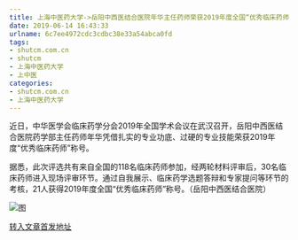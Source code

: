 ```yaml
---
title: 上海中医药大学->岳阳中西医结合医院年华主任药师荣获2019年度全国“优秀临床药师”称号 | shutcm.com.cn
date: 2019-06-14 16:43:33
urlname: 6c7ee4972cdc3cdbc38e33a54abca0fd
tags: 
- shutcm.com.cn
- shutcm
- 上海中医药大学
- 上中医
categories:
- shutcm.com.cn
- 上海中医药大学
---
```



近日，中华医学会临床药学分会2019年全国学术会议在武汉召开，岳阳中西医结合医院药学部主任药师年华凭借扎实的专业功底、过硬的专业技能荣获2019年度“优秀临床药师”称号。

据悉，此次评选共有来自全国的118名临床药师参加，经两轮材料评审后，30名临床药师进入现场评审环节。通过自我展示、临床药学选题答辩和专家提问等环节的考核，21人获得2019年度全国“优秀临床药师”称号。（岳阳中西医结合医院）



![图](http://www.shutcm.edu.cn/_upload/article/images/81/8b/4a5a4078486eab4e82a69164558b/ec2cb5f7-c61e-4f06-9c5e-857d6c9eaced.jpg)

[转入文章首发地址](http://www.shutcm.edu.cn/2019/0614/c973a105211/page.htm)